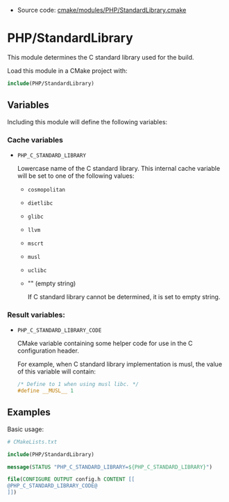 <!-- This is auto-generated file. -->
* Source code: [cmake/modules/PHP/StandardLibrary.cmake](https://github.com/petk/php-build-system/blob/master/cmake/cmake/modules/PHP/StandardLibrary.cmake)

# PHP/StandardLibrary

This module determines the C standard library used for the build.

Load this module in a CMake project with:

```cmake
include(PHP/StandardLibrary)
```

## Variables

Including this module will define the following variables:

### Cache variables

* `PHP_C_STANDARD_LIBRARY`

  Lowercase name of the C standard library. This internal cache variable will be
  set to one of the following values:

    * `cosmopolitan`
    * `dietlibc`
    * `glibc`
    * `llvm`
    * `mscrt`
    * `musl`
    * `uclibc`
    * "" (empty string)

      If C standard library cannot be determined, it is set to empty string.

### Result variables:

* `PHP_C_STANDARD_LIBRARY_CODE`

  CMake variable containing some helper code for use in the C configuration
  header.

  For example, when C standard library implementation is musl, the value of this
  variable will contain:

  ```c
  /* Define to 1 when using musl libc. */
  #define __MUSL__ 1
  ```

## Examples

Basic usage:

```cmake
# CMakeLists.txt

include(PHP/StandardLibrary)

message(STATUS "PHP_C_STANDARD_LIBRARY=${PHP_C_STANDARD_LIBRARY}")

file(CONFIGURE OUTPUT config.h CONTENT [[
@PHP_C_STANDARD_LIBRARY_CODE@
]])
```
